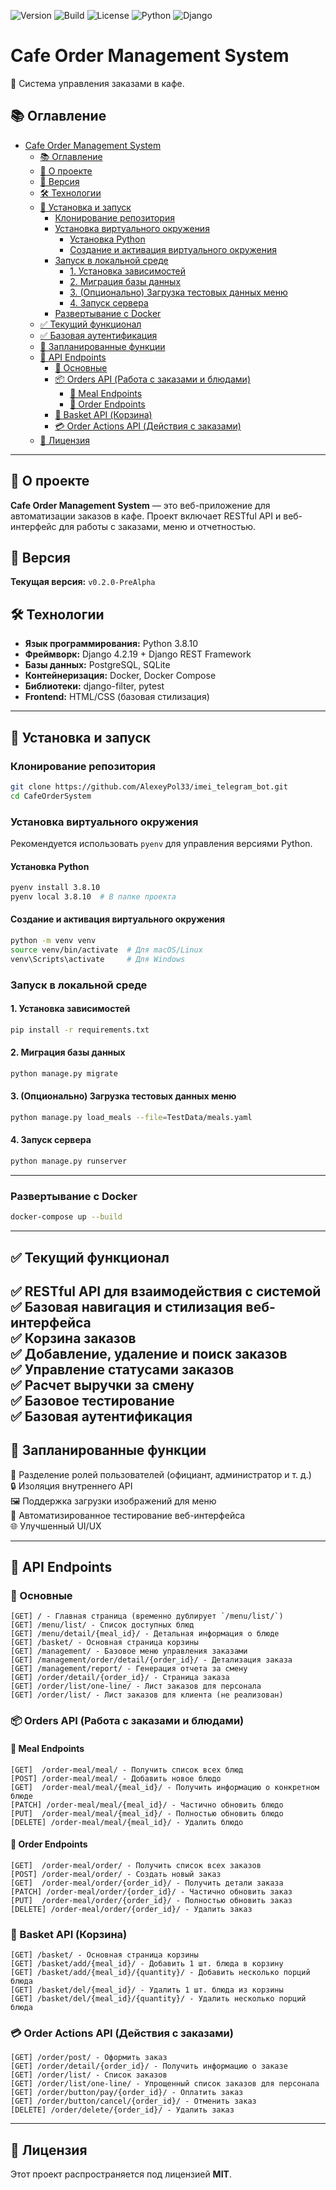 ![Version](https://img.shields.io/badge/version-v0.1.0--PreAlpha-orange)
![Build](https://img.shields.io/badge/build-passing-brightgreen)
![License](https://img.shields.io/badge/license-MIT-blue)
![Python](https://img.shields.io/badge/python-3.8.10-blue)
![Django](https://img.shields.io/badge/Django-4.2.19-green)

# Cafe Order Management System

📌 Система управления заказами в кафе.

## 📚 Оглавление
- [Cafe Order Management System](#cafe-order-management-system)
  - [📚 Оглавление](#-оглавление)
  - [📌 О проекте](#-о-проекте)
  - [🚀 Версия](#-версия)
  - [🛠 Технологии](#-технологии)
  - [🔧 Установка и запуск](#-установка-и-запуск)
    - [Клонирование репозитория](#клонирование-репозитория)
    - [Установка виртуального окружения](#установка-виртуального-окружения)
      - [Установка Python](#установка-python)
      - [Создание и активация виртуального окружения](#создание-и-активация-виртуального-окружения)
    - [Запуск в локальной среде](#запуск-в-локальной-среде)
      - [1. Установка зависимостей](#1-установка-зависимостей)
      - [2. Миграция базы данных](#2-миграция-базы-данных)
      - [3. (Опционально) Загрузка тестовых данных меню](#3-опционально-загрузка-тестовых-данных-меню)
      - [4. Запуск сервера](#4-запуск-сервера)
    - [Развертывание с Docker](#развертывание-с-docker)
  - [✅ Текущий функционал](#-текущий-функционал)
  - [✅ Базовая аутентификация](#-базовая-аутентификация)
  - [🔧 Запланированные функции](#-запланированные-функции)
  - [📌 API Endpoints](#-api-endpoints)
    - [📌 Основные](#-основные)
    - [📦 Orders API (Работа с заказами и блюдами)](#-orders-api-работа-с-заказами-и-блюдами)
      - [📌 Meal Endpoints](#-meal-endpoints)
      - [📌 Order Endpoints](#-order-endpoints)
    - [🛒 Basket API (Корзина)](#-basket-api-корзина)
    - [💳 Order Actions API (Действия с заказами)](#-order-actions-api-действия-с-заказами)
  - [📄 Лицензия](#-лицензия)

---

## 📌 О проекте
**Cafe Order Management System** — это веб-приложение для автоматизации заказов в кафе. Проект включает RESTful API и веб-интерфейс для работы с заказами, меню и отчетностью.

## 🚀 Версия
**Текущая версия:** `v0.2.0-PreAlpha`

## 🛠 Технологии
- **Язык программирования:** Python 3.8.10
- **Фреймворк:** Django 4.2.19 + Django REST Framework
- **Базы данных:** PostgreSQL, SQLite
- **Контейнеризация:** Docker, Docker Compose
- **Библиотеки:** django-filter, pytest
- **Frontend:** HTML/CSS (базовая стилизация)

---

## 🔧 Установка и запуск

### Клонирование репозитория
```sh
git clone https://github.com/AlexeyPol33/imei_telegram_bot.git
cd CafeOrderSystem
```

### Установка виртуального окружения
Рекомендуется использовать `pyenv` для управления версиями Python.

#### Установка Python
```sh
pyenv install 3.8.10
pyenv local 3.8.10  # В папке проекта
```

#### Создание и активация виртуального окружения
```sh
python -m venv venv
source venv/bin/activate  # Для macOS/Linux
venv\Scripts\activate     # Для Windows
```

### Запуск в локальной среде

#### 1. Установка зависимостей
```sh
pip install -r requirements.txt
```

#### 2. Миграция базы данных
```sh
python manage.py migrate
```

#### 3. (Опционально) Загрузка тестовых данных меню
```sh
python manage.py load_meals --file=TestData/meals.yaml
```

#### 4. Запуск сервера
```sh
python manage.py runserver
```

---

### Развертывание с Docker
```sh
docker-compose up --build
```

---

## ✅ Текущий функционал
✅ RESTful API для взаимодействия с системой  
✅ Базовая навигация и стилизация веб-интерфейса  
✅ Корзина заказов  
✅ Добавление, удаление и поиск заказов  
✅ Управление статусами заказов  
✅ Расчет выручки за смену  
✅ Базовое тестирование  
✅ Базовая аутентификация
---

## 🔧 Запланированные функции
🔑 Разделение ролей пользователей (официант, администратор и т. д.)  
🔒 Изоляция внутреннего API  
🖼️ Поддержка загрузки изображений для меню  
🎯 Автоматизированное тестирование веб-интерфейса  
🌐 Улучшенный UI/UX  

---

## 📌 API Endpoints

### 📌 Основные
```http
[GET] / - Главная страница (временно дублирует `/menu/list/`)
[GET] /menu/list/ - Список доступных блюд
[GET] /menu/detail/{meal_id}/ - Детальная информация о блюде
[GET] /basket/ - Основная страница корзины
[GET] /management/ - Базовое меню управления заказами
[GET] /management/order/detail/{order_id}/ - Детализация заказа
[GET] /management/report/ - Генерация отчета за смену
[GET] /order/detail/{order_id}/ - Страница заказа
[GET] /order/list/one-line/ - Лист заказов для персонала
[GET] /order/list/ - Лист заказов для клиента (не реализован)
```

### 📦 Orders API (Работа с заказами и блюдами)
#### 📌 Meal Endpoints
```http
[GET]  /order-meal/meal/ - Получить список всех блюд
[POST] /order-meal/meal/ - Добавить новое блюдо
[GET]  /order-meal/meal/{meal_id}/ - Получить информацию о конкретном блюде
[PATCH] /order-meal/meal/{meal_id}/ - Частично обновить блюдо
[PUT]  /order-meal/meal/{meal_id}/ - Полностью обновить блюдо
[DELETE] /order-meal/meal/{meal_id}/ - Удалить блюдо
```

#### 📌 Order Endpoints
```http
[GET]  /order-meal/order/ - Получить список всех заказов
[POST] /order-meal/order/ - Создать новый заказ
[GET]  /order-meal/order/{order_id}/ - Получить детали заказа
[PATCH] /order-meal/order/{order_id}/ - Частично обновить заказ
[PUT]  /order-meal/order/{order_id}/ - Полностью обновить заказ
[DELETE] /order-meal/order/{order_id}/ - Удалить заказ
```

### 🛒 Basket API (Корзина)
```http
[GET] /basket/ - Основная страница корзины
[GET] /basket/add/{meal_id}/ - Добавить 1 шт. блюда в корзину
[GET] /basket/add/{meal_id}/{quantity}/ - Добавить несколько порций блюда
[GET] /basket/del/{meal_id}/ - Удалить 1 шт. блюда из корзины
[GET] /basket/del/{meal_id}/{quantity}/ - Удалить несколько порций блюда
```

### 💳 Order Actions API (Действия с заказами)
```http
[GET] /order/post/ - Оформить заказ
[GET] /order/detail/{order_id}/ - Получить информацию о заказе
[GET] /order/list/ - Список заказов
[GET] /order/list/one-line/ - Упрощенный список заказов для персонала
[GET] /order/button/pay/{order_id}/ - Оплатить заказ
[GET] /order/button/cancel/{order_id}/ - Отменить заказ
[DELETE] /order/delete/{order_id}/ - Удалить заказ
```
---

## 📄 Лицензия
Этот проект распространяется под лицензией **MIT**.

